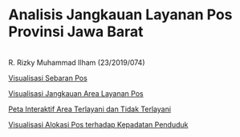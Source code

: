 <html>
<body>
   <h1>Analisis Jangkauan Layanan Pos Provinsi Jawa Barat </h1>
   <p> <br> R. Rizky Muhammad Ilham (23/2019/074) </p>
   <p><a href="https://tugasakhirrizky.github.io/sebaranposjabar/">Visualisasi Sebaran Pos</a></p>
   <p><a href="https://tugasakhirrizky.github.io/jangakuanposjabar/">Visualisasi Jangkauan Area Layanan Pos</a></p>
   <p><a href="https://tugasakhirrizky.github.io/petainteraktifposjabar/">Peta Interaktif Area Terlayani dan Tidak Terlayani</a></p>
   <p><a href="https://tugasakhirrizky.github.io/padatpendudukposjabar/">Visualisasi Alokasi Pos terhadap Kepadatan Penduduk</a></p>
</body>
</html>
